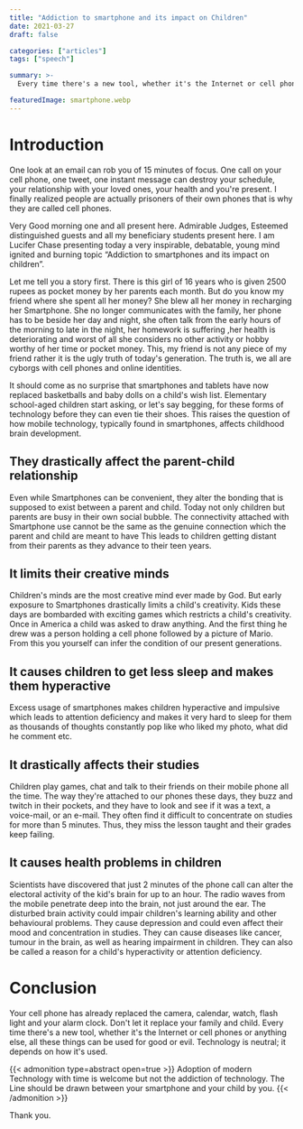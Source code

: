 ```yaml
---
title: "Addiction to smartphone and its impact on Children"
date: 2021-03-27
draft: false

categories: ["articles"]
tags: ["speech"]

summary: >-
  Every time there's a new tool, whether it's the Internet or cell phones or anything else, all these things can be used for good or evil. Technology is neutral; it depends on how it's used.

featuredImage: smartphone.webp
---
```


# Introduction

One look at an email can rob you of 15 minutes of focus. One call on your cell phone, one tweet, one instant message can destroy your schedule, your relationship with your loved ones, your health and you're present. I finally realized people are actually prisoners of their own phones that is why they are called cell phones.

Very Good morning one and all present here. Admirable Judges, Esteemed distinguished guests and all my beneficiary students present here. I am Lucifer Chase presenting today a very inspirable, debatable, young mind ignited and burning topic “Addiction to smartphones and its impact on children”.

Let me tell you a story first. There is this girl of 16 years who is given 2500 rupees as pocket money by her parents each month. But do you know my friend where she spent all her money? She blew all her money in recharging her Smartphone. She no longer communicates with the family, her phone has to be beside her day and night, she often talk from the early hours of the morning to late in the night, her homework is suffering ,her health is deteriorating and worst of all she considers no other activity or hobby worthy of her time or pocket money. This, my friend is not any piece of my friend rather it is the ugly truth of today's generation. The truth is, we all are cyborgs with cell phones and online identities.

It should come as no surprise that smartphones and tablets have now replaced basketballs and baby dolls on a child's wish list. Elementary school-aged children start asking, or let's say begging, for these forms of technology before they can even tie their shoes. This raises the question of how mobile technology, typically found in smartphones, affects childhood brain development.

## They drastically affect the parent-child relationship
Even while Smartphones can be convenient, they alter the bonding that is supposed to exist between a parent and child. Today not only children but parents are busy in their own social bubble. The connectivity attached with Smartphone use cannot be the same as the genuine connection which the parent and child are meant to have This leads to children getting distant from their parents as they advance to their teen years.

## It limits their creative minds
Children's minds are the most creative mind ever made by God. But early exposure to Smartphones drastically limits a child's creativity. Kids these days are bombarded with exciting games which restricts a child's creativity. Once in America a child was asked to draw anything. And the first thing he drew was a person holding a cell phone followed by a picture of Mario. From this you yourself can infer the condition of our present generations.

## It causes children to get less sleep and makes them hyperactive
Excess usage of smartphones makes children hyperactive and impulsive which leads to attention deficiency and makes it very hard to sleep for them as thousands of thoughts constantly pop like who liked my photo, what did he comment etc.

## It drastically affects their studies
Children play games, chat and talk to their friends on their mobile phone all the time. The way they're attached to our phones these days, they buzz and twitch in their pockets, and they have to look and see if it was a text, a voice-mail, or an e-mail. They often find it difficult to concentrate on studies for more than 5 minutes. Thus, they miss the lesson taught and their grades keep failing.

## It causes health problems in children
Scientists have discovered that just 2 minutes of the phone call can alter the electoral activity of the kid's brain for up to an hour. The radio waves from the mobile penetrate deep into the brain, not just around the ear. The disturbed brain activity could impair children's learning ability and other behavioural problems. They cause depression and could even affect their mood and concentration in studies. They can cause diseases like cancer, tumour in the brain, as well as hearing impairment in children.  They can also be called a reason for a child's hyperactivity or attention deficiency.

# Conclusion

Your cell phone has already replaced the camera, calendar, watch, flash light and your alarm clock. Don't let it replace your family and child. Every time there's a new tool, whether it's the Internet or cell phones or anything else, all these things can be used for good or evil. Technology is neutral; it depends on how it's used.

{{< admonition type=abstract open=true >}}
Adoption of modern Technology with time is welcome but not the addiction of technology. The Line should be drawn between your smartphone and your child by you.
{{< /admonition >}}

Thank you.
